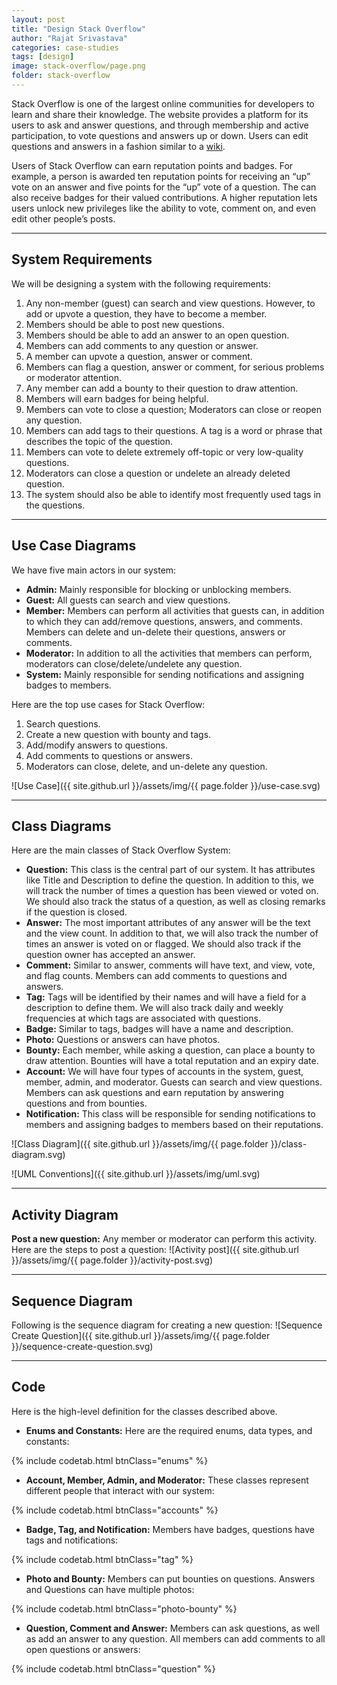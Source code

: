 ```yaml
---
layout: post
title: "Design Stack Overflow"
author: "Rajat Srivastava"
categories: case-studies
tags: [design]
image: stack-overflow/page.png
folder: stack-overflow
---
```


Stack Overflow is one of the largest online communities for developers to learn and share their knowledge. The website provides a platform for its users to ask and answer questions, and through membership and active participation, to vote questions and answers up or down. Users can edit questions and answers in a fashion similar to a [wiki](https://en.wikipedia.org/wiki/Wiki).

Users of Stack Overflow can earn reputation points and badges. For example, a person is awarded ten reputation points for receiving an “up” vote on an answer and five points for the “up” vote of a question. The can also receive badges for their valued contributions. A higher reputation lets users unlock new privileges like the ability to vote, comment on, and even edit other people’s posts.

---
## System Requirements
We will be designing a system with the following requirements:
1. Any non-member (guest) can search and view questions. However, to add or upvote a question, they have to become a member.
2. Members should be able to post new questions.
3. Members should be able to add an answer to an open question.
4. Members can add comments to any question or answer.
5. A member can upvote a question, answer or comment.
6. Members can flag a question, answer or comment, for serious problems or moderator attention.
7. Any member can add a bounty to their question to draw attention.
8. Members will earn badges for being helpful.
9. Members can vote to close a question; Moderators can close or reopen any question.
10. Members can add tags to their questions. A tag is a word or phrase that describes the topic of the question.
11. Members can vote to delete extremely off-topic or very low-quality questions.
12. Moderators can close a question or undelete an already deleted question.
13. The system should also be able to identify most frequently used tags in the questions.

---
## Use Case Diagrams
We have five main actors in our system:

- **Admin:** Mainly responsible for blocking or unblocking members.
- **Guest:** All guests can search and view questions.
- **Member:** Members can perform all activities that guests can, in addition to which they can add/remove questions, answers, and comments. Members can delete and un-delete their questions, answers or comments.
- **Moderator:** In addition to all the activities that members can perform, moderators can close/delete/undelete any question.
- **System:** Mainly responsible for sending notifications and assigning badges to members.

Here are the top use cases for Stack Overflow:

1. Search questions.
2. Create a new question with bounty and tags.
3. Add/modify answers to questions.
4. Add comments to questions or answers.
5. Moderators can close, delete, and un-delete any question.

![Use Case]({{ site.github.url }}/assets/img/{{ page.folder }}/use-case.svg)

---
## Class Diagrams
Here are the main classes of Stack Overflow System:

- **Question:** This class is the central part of our system. It has attributes like Title and Description to define the question. In addition to this, we will track the number of times a question has been viewed or voted on. We should also track the status of a question, as well as closing remarks if the question is closed.
- **Answer:** The most important attributes of any answer will be the text and the view count. In addition to that, we will also track the number of times an answer is voted on or flagged. We should also track if the question owner has accepted an answer.
- **Comment:** Similar to answer, comments will have text, and view, vote, and flag counts. Members can add comments to questions and answers.
- **Tag:** Tags will be identified by their names and will have a field for a description to define them. We will also track daily and weekly frequencies at which tags are associated with questions.
- **Badge:** Similar to tags, badges will have a name and description.
- **Photo:** Questions or answers can have photos.
- **Bounty:** Each member, while asking a question, can place a bounty to draw attention. Bounties will have a total reputation and an expiry date.
- **Account:** We will have four types of accounts in the system, guest, member, admin, and moderator. Guests can search and view questions. Members can ask questions and earn reputation by answering questions and from bounties.
- **Notification:** This class will be responsible for sending notifications to members and assigning badges to members based on their reputations.

![Class Diagram]({{ site.github.url }}/assets/img/{{ page.folder }}/class-diagram.svg)

![UML Conventions]({{ site.github.url }}/assets/img/uml.svg)

---
## Activity Diagram
**Post a new question:** Any member or moderator can perform this activity. Here are the steps to post a question:
![Activity post]({{ site.github.url }}/assets/img/{{ page.folder }}/activity-post.svg)

---
## Sequence Diagram
Following is the sequence diagram for creating a new question:
![Sequence Create Question]({{ site.github.url }}/assets/img/{{ page.folder }}/sequence-create-question.svg)

---
## Code
Here is the high-level definition for the classes described above.

- **Enums and Constants:** Here are the required enums, data types, and constants:

{% include codetab.html btnClass="enums" %}

- **Account, Member, Admin, and Moderator:** These classes represent different people that interact with our system:

{% include codetab.html btnClass="accounts" %}

- **Badge, Tag, and Notification:** Members have badges, questions have tags and notifications:

{% include codetab.html btnClass="tag" %}

- **Photo and Bounty:** Members can put bounties on questions. Answers and Questions can have multiple photos:

{% include codetab.html btnClass="photo-bounty" %}

- **Question, Comment and Answer:** Members can ask questions, as well as add an answer to any question. All members can add comments to all open questions or answers:

{% include codetab.html btnClass="question" %}